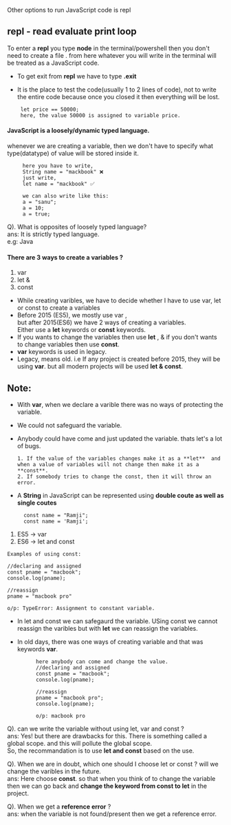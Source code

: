 Other options to run JavaScript code is repl

## repl - read evaluate print loop
To enter a **repl** you type **node** in the terminal/powershell then you don't need to create a file . from here whatever you will write in the terminal will be treated as a JavaScript code.
- To get exit from **repl** we have to type **.exit**
- It is the place to test the code(usually 1 to 2 lines of code), not to write the entire code because once you closed it then everything will be lost.
       
       let price == 50000;
       here, the value 50000 is assigned to variable price.

#### JavaScript is a loosely/dynamic typed language.
whenever we are creating a variable, then we don't have to specify what type(datatype) of value will be stored inside it.

         here you have to write,
         String name = "mackbook" ❌
         just write,
         let name = "mackbook" ✅

         we can also write like this:
         a = "sanu";
         a = 10;
         a = true;

Q). What is opposites of loosely typed language? <br>
ans: It is strictly typed language. <br> e.g: Java


#### There are 3 ways to create a variables ?
1. var
2. let &
3. const

- While creating varibles, we have to decide whether I have to use var, let or const to create a variables
- Before 2015 (ES5), we mostly use var , <br> but after 2015(ES6) we have 2 ways of creating a variables.<br> Either use a **let** keywords or **const** keywords.
- If you wants to change the variables then use **let** , & if you don't wants to change variables then use **const**.
- **var** keywords is used in legacy.
- Legacy, means old. i.e If any project is created before 2015, they will be using **var**. but all modern projects will be used **let & const**.

## Note: 
- With **var**, when we declare a varible there was no ways of protecting the variable. 
- We could not safeguard the variable. 
- Anybody could have come and just updated the variable. thats let's a lot of bugs.



      1. If the value of the variables changes make it as a **let**  and when a value of variables will not change then make it as a **const**.
      2. If somebody tries to change the const, then it will throw an error.

- A **String** in JavaScript can be represented using **double coute as well as single coutes**
        
        const name = "Ramji";
        const name = 'Ramji';

1. ES5 -> var
2. ES6 -> let and const

```
Examples of using const:

//declaring and assigned
const pname = "macbook";
console.log(pname);

//reassign
pname = "macbook pro"

o/p: TypeError: Assignment to constant variable.
```

- In let and const we can safegaurd the variable. USing const we cannot reassign the varibles but with **let** we can reassign the variables.
- In old days, there was one ways of creating variable and that was keywords **var**. 
  
            here anybody can come and change the value.
            //declaring and assigned
            const pname = "macbook";
            console.log(pname);

            //reassign
            pname = "macbook pro";
            console.log(pname);

            o/p: macbook pro


Q). can we write the variable without using let, var and const ? <br>
ans: Yes! but there are drawbacks for this. There is something called a global scope. and this will pollute the global scope. <br>
So, the recommandation is to use **let and const** based on the use.


Q). When we are in doubt, which one should I choose let or const ? will we change the varibles in the future. <br>
ans: Here choose **const**. so that when you think of to change the variable then we can go back and **change the keyword from const to let** in the project.


Q). When we get a **reference error** ? <br>
ans: when the variable is not found/present then we get a reference error.


